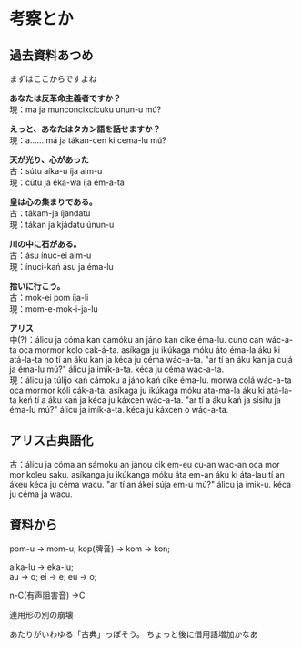 # 考察とか

## 過去資料あつめ
まずはここからですよね

**あなたは反革命主義者ですか？**  
現：má ja munconcixcícuku unun-u mú?  

**えっと、あなたはタカン語を話せますか？**  
現：a...... má ja tákan-cen ki cema-lu mú?  

**天が光り、心があった**  
古：sútu aíka-u íja aim-u  
現：cútu ja éka-wa íja ém-a-ta  

**皇は心の集まりである。**  
古：tákam-ja íjandatu  
現：tákan ja kjádatu únun-u  

**川の中に石がある。**  
古：ásu ínuc-ei aim-u  
現：ínuci-kań ásu ja éma-lu  

**拾いに行こう。**  
古：mok-ei pom íja-li  
現：mom-e-mok-i-ja-lu  

**アリス**  
中(?)：álicu ja cóma kan camóku an jáno kan cike éma-lu. cuno can wác-a-ta oca mormor kolo cak-á-ta. asíkaga ju ikúkaga móku áto éma-la áku ki atá-la-ta no tí an áku kan ja kéca ju céma wác-a-ta. "ar tí an áku kan ja cujá ja éma-lu mú?" álicu ja imík-a-ta. kéca ju céma wác-a-ta.  
現：álicu ja túlijo kań cámoku a jáno kań cíke éma-lu. morwa colá wác-a-ta oca mormor kóli cák-a-ta. asíkaga ju ikúkaga móku áta-ma-la áku ki atá-la-ta keń tí a áku kań ja kéca ju káxcen wác-a-ta. "ar tí a áku kań ja sísitu ja éma-lu mú?" álicu ja imík-a-ta. kéca ju káxcen o wác-a-ta.   


## アリス古典語化  
古：álicu ja cóma an sámoku an jánou cik em-eu cu-an wac-an oca mor mor koleu saku. asíkanga ju ikúkanga móku áta em-an áku ki áta-lau tí an ákeu kéca ju céma wacu. "ar tí an ákei súja em-u mú?" álicu ja imik-u. kéca ju céma ja wacu.  

## 資料から
pom-u → mom-u;
kop(牌音) → kom → kon;  

aika-lu → eka-lu;  
au → o;
ei → e;
eu → o;

n-C(有声阻害音) →C  
  
連用形の別の崩壊  

あたりがいわゆる「古典」っぽそう。
ちょっと後に借用語増加かなあ








